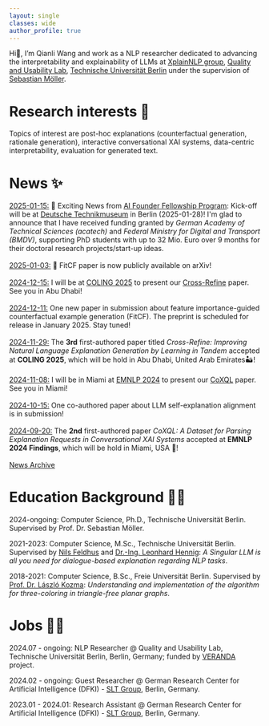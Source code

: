 ```yaml
---
layout: single
classes: wide
author_profile: true
---
```


Hi👋, I’m Qianli Wang and work as a NLP researcher dedicated to advancing the interpretability and explainability of LLMs at [XplainNLP group](https://www.tu.berlin/qu/forschung/forschungsgruppen/xplainlp), [Quality and Usability Lab](https://www.tu.berlin/qu), [Technische Universität Berlin](https://www.tu.berlin/) under the supervision of [Sebastian Möller](https://www.tu.berlin/qu/ueber-uns/leitung).

# Research interests 👀
Topics of interest are post-hoc explanations (counterfactual generation, rationale generation), interactive conversational XAI systems, data-centric interpretability, evaluation for generated text.  

# News ✨

<u> 2025-01-15:</u> 🎉 Exciting News from <a href="https://mission-ki.de/en/ai-founder-fellowship">AI Founder Fellowship Program</a>: Kick-off will be at <a href="https://technikmuseum.berlin/">Deutsche Technikmuseum</a> in Berlin (2025-01-28)! I'm glad to announce that I have received funding granted by <i>German Academy of Technical Sciences (acatech)</i> and <i>Federal Ministry for Digital and Transport (BMDV)</i>, supporting PhD students with up to 32 Mio. Euro over 9 months for their doctoral research projects/start-up ideas.<br><br>
<u> 2025-01-03:</u> 🌴 FitCF paper is now publicly available on arXiv! <br><br>
<u> 2024-12-15:</u> I will be at <a href="https://coling2025.org/">COLING 2025</a> to present our <a href="https://arxiv.org/abs/2409.07123">Cross-Refine</a> paper. See you in Abu Dhabi!<br><br>
<u> 2024-12-11:</u> One new paper in submission about feature importance-guided counterfactual example generation (FitCF). The preprint is scheduled for release in January 2025. Stay tuned!<br><br>
<u> 2024-11-29:</u> The <b>3rd</b> first-authored paper titled <i>Cross-Refine: Improving Natural Language Explanation Generation by Learning in Tandem</i> accepted at **COLING 2025**, which will be hold in Abu Dhabi, United Arab Emirates🏜️! <br><br>
<u> 2024-11-08:</u> I will be in Miami at <a href="https://2024.emnlp.org/">EMNLP 2024</a> to present our <a href="https://aclanthology.org/2024.findings-emnlp.76/">CoXQL</a> paper. See you in Miami!<br><br>
<u> 2024-10-15:</u> One co-authored paper about LLM self-explanation alignment is in submission!<br><br>
<u> 2024-09-20:</u> The <b>2nd</b> first-authored paper _CoXQL: A Dataset for Parsing Explanation Requests in Conversational XAI Systems_ accepted at **EMNLP 2024 Findings**, which will be hold in Miami, USA 🗽!<br><br>
[News Archive](old_news.md)


# Education Background 👨‍🎓
2024-ongoing: Computer Science, Ph.D., Technische Universität Berlin. Supervised by Prof. Dr. Sebastian Möller.

2021-2023: Computer Science, M.Sc., Technische Universität Berlin. Supervised by [Nils Feldhus](https://nfelnlp.github.io/) and [Dr.-Ing. Leonhard Hennig](https://www.dfki.de/web/ueber-uns/mitarbeiter/person/lehe02): _A Singular LLM is all you need for dialogue-based explanation regarding NLP tasks_.

2018-2021: Computer Science, B.Sc., Freie Universität Berlin. Supervised by [Prof. Dr. László Kozma](https://www.mi.fu-berlin.de/inf/groups/ag-ti/members/professoren/Kozma_Laszlo.html): _Understanding and implementation of the algorithm for three-coloring in triangle-free planar graphs_.

# Jobs 🧑‍💻
2024.07 - ongoing: NLP Researcher @ Quality and Usability Lab, Technische Universität Berlin, Berlin, Germany; funded by [VERANDA](https://njctn.github.io/VERANDA/) project.

2024.02 - ongoing: Guest Researcher @ German Research Center for Artificial Intelligence (DFKI) - [SLT Group](https://www.dfki.de/en/web/research/research-departments/speech-and-language-technology/), Berlin, Germany.

2023.01 - 2024.01: Research Assistant @ German Research Center for Artificial Intelligence (DFKI) - [SLT Group](https://www.dfki.de/en/web/research/research-departments/speech-and-language-technology/), Berlin, Germany.


